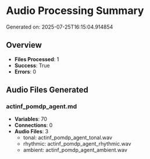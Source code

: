 # Audio Processing Summary

Generated on: 2025-07-25T16:15:04.914854

## Overview
- **Files Processed**: 1
- **Success**: True
- **Errors**: 0

## Audio Files Generated

### actinf_pomdp_agent.md
- **Variables**: 70
- **Connections**: 0
- **Audio Files**: 3
  - tonal: actinf_pomdp_agent_tonal.wav
  - rhythmic: actinf_pomdp_agent_rhythmic.wav
  - ambient: actinf_pomdp_agent_ambient.wav
